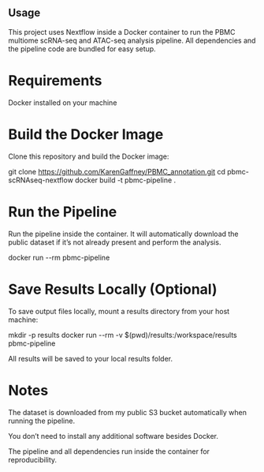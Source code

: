 ## Usage
This project uses Nextflow inside a Docker container to run the PBMC multiome scRNA-seq and ATAC-seq analysis pipeline. All dependencies and the pipeline code are bundled for easy setup.

# Requirements
Docker installed on your machine

# Build the Docker Image
Clone this repository and build the Docker image:

git clone <https://github.com/KarenGaffney/PBMC_annotation.git>
cd pbmc-scRNAseq-nextflow
docker build -t pbmc-pipeline .

# Run the Pipeline
Run the pipeline inside the container. It will automatically download the public dataset if it’s not already present and perform the analysis.

docker run --rm pbmc-pipeline

# Save Results Locally (Optional)
To save output files locally, mount a results directory from your host machine:

mkdir -p results
docker run --rm -v $(pwd)/results:/workspace/results pbmc-pipeline

All results will be saved to your local results folder.

# Notes
The dataset is downloaded from my public S3 bucket automatically when running the pipeline.

You don’t need to install any additional software besides Docker.

The pipeline and all dependencies run inside the container for reproducibility.

